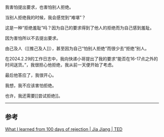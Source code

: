 我害怕提出要求，也害怕别人拒绝。

当别人拒绝我的时候，我会感觉到“难堪”？

这是一种“拒绝羞耻”吗？因为自己的要求得到了他人的拒绝而为自己感到羞耻。

因为害怕所以不去提出要求。

由己及人（[[推己及人]]），甚至因为自己“怕别人拒绝”而很少去“拒绝”别人。

在2024.2.29的工作日志中，我向快递小哥提出了我的要求“能否在16-17点之外的时间送货。”，我很担心他拒绝，我从前一天便开始了考虑。

最后他答应了，我很开心。

我想，我不应该害怕拒绝。

也许，我还需要[[尝试拒绝]]。

---

## 参考

[What I learned from 100 days of rejection | Jia Jiang | TED](https://youtu.be/-vZXgApsPCQ?si=zSgrZP9U6N9rK41n)
